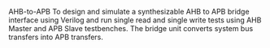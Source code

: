  AHB-to-APB
     To design and simulate a synthesizable AHB to APB bridge interface using Verilog and run single read and 
 single write tests using AHB Master and APB Slave testbenches. The bridge unit converts system bus transfers 
 into APB transfers.
 
